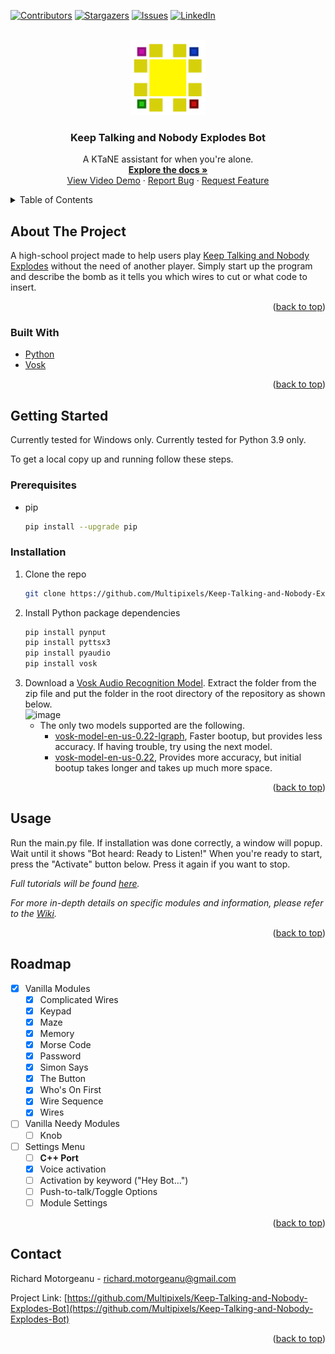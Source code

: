 [![Contributors][contributors-shield]][contributors-url]
[![Stargazers][stars-shield]][stars-url]
[![Issues][issues-shield]][issues-url]
[![LinkedIn][linkedin-shield]][linkedin-url]
<!-- [![MIT License][license-shield]][license-url]
     [![Forks][forks-shield]][forks-url] -->



<!-- PROJECT LOGO -->
<br />
<div align="center">
  <a href="https://github.com/Multipixels/Keep-Talking-and-Nobody-Explodes-Bot">
    <img src="pictures/Logo.png" alt="Logo" width="120" height="120">
  </a>

<h3 align="center">Keep Talking and Nobody Explodes Bot</h3>

  <p align="center">
    A KTaNE assistant for when you're alone.
    <br />
    <a href="https://github.com/Multipixels/Keep-Talking-and-Nobody-Explodes-Bot/wiki"><strong>Explore the docs »</strong></a>
    <br />
    <a href="https://youtu.be/qaytGFiAcFE">View Video Demo</a>
    ·
    <a href="https://github.com/Multipixels/Keep-Talking-and-Nobody-Explodes-Bot/issues">Report Bug</a>
    ·
    <a href="https://github.com/Multipixels/Keep-Talking-and-Nobody-Explodes-Bot/issues">Request Feature</a>
  </p>
</div>



<!-- TABLE OF CONTENTS -->
<details>
  <summary>Table of Contents</summary>
  <ol>
    <li>
      <a href="#about-the-project">About The Project</a>
      <ul>
        <li><a href="#built-with">Built With</a></li>
      </ul>
    </li>
    <li>
      <a href="#getting-started">Getting Started</a>
      <ul>
        <li><a href="#prerequisites">Prerequisites</a></li>
        <li><a href="#installation">Installation</a></li>
      </ul>
    </li>
    <li><a href="#usage">Usage</a></li>
    <li><a href="#roadmap">Roadmap</a></li>
    <!--<li><a href="#contributing">Contributing</a></li>-->
    <!--<li><a href="#license">License</a></li>-->
    <li><a href="#contact">Contact</a></li>
    <!--<li><a href="#acknowledgments">Acknowledgments</a></li>-->
  </ol>
</details>



<!-- ABOUT THE PROJECT -->
## About The Project

<!--[![Product Name Screen Shot][product-screenshot]](https://example.com)-->

A high-school project made to help users play [Keep Talking and Nobody Explodes](https://keeptalkinggame.com/) without the need of another player. Simply start up the program and describe the bomb as it tells you which wires to cut or what code to insert.

<p align="right">(<a href="#top">back to top</a>)</p>



### Built With

* [Python](https://www.python.org/)
* [Vosk](https://alphacephei.com/vosk/)

<p align="right">(<a href="#top">back to top</a>)</p>



<!-- GETTING STARTED -->
## Getting Started

Currently tested for Windows only.
Currently tested for Python 3.9 only.

To get a local copy up and running follow these steps.

### Prerequisites

* pip
  ```sh
  pip install --upgrade pip
  ```

### Installation

1. Clone the repo
   ```sh
   git clone https://github.com/Multipixels/Keep-Talking-and-Nobody-Explodes-Bot.git
   ```
2. Install Python package dependencies
   ```sh
   pip install pynput
   pip install pyttsx3
   pip install pyaudio
   pip install vosk
   ```
3. Download a [Vosk Audio Recognition Model](https://alphacephei.com/vosk/models). Extract the folder from the zip file and put the folder in the root directory of the repository as shown below.  
   ![image](https://github.com/Multipixels/Keep-Talking-and-Nobody-Explodes-Bot/assets/75509898/0252d3e6-21c3-4b0f-b821-d5123ab8e716)
   - The only two models supported are the following.
     - [vosk-model-en-us-0.22-lgraph](https://alphacephei.com/vosk/models#:~:text=vosk%2Dmodel%2Den%2Dus%2D0.22%2Dlgraph), Faster bootup, but provides less accuracy. If having trouble, try using the next model.
     - [vosk-model-en-us-0.22](https://alphacephei.com/vosk/models#:~:text=Apache%202.0-,vosk%2Dmodel%2Den%2Dus%2D0.22,-1.8G), Provides more accuracy, but initial bootup takes longer and takes up much more space.

<p align="right">(<a href="#top">back to top</a>)</p>

<!-- USAGE EXAMPLES -->
## Usage

Run the main.py file. If installation was done correctly, a window will popup. Wait until it shows "Bot heard: Ready to Listen!"
When you're ready to start, press the "Activate" button below. Press it again if you want to stop.

_Full tutorials will be found [here](https://www.youtube.com/playlist?list=PLll7a_aZOiE63zbNZDA6jSA71DDJmMIG4)._

_For more in-depth details on specific modules and information, please refer to the [Wiki](https://github.com/Multipixels/Keep-Talking-and-Nobody-Explodes-Bot/wiki)._

<p align="right">(<a href="#top">back to top</a>)</p>

<!-- ROADMAP -->
## Roadmap

- [X] Vanilla Modules
    - [X] Complicated Wires
    - [X] Keypad
    - [X] Maze
    - [X] Memory
    - [X] Morse Code
    - [X] Password
    - [X] Simon Says
    - [X] The Button
    - [X] Who's On First
    - [X] Wire Sequence
    - [X] Wires
- [ ] Vanilla Needy Modules
    - [ ] Knob
- [ ] Settings Menu
    - [ ] **C++ Port**
    - [X] Voice activation
    - [ ] Activation by keyword ("Hey Bot...")
    - [ ] Push-to-talk/Toggle Options
    - [ ] Module Settings

<!-- See the [open issues](https://github.com/github_username/repo_name/issues) for a full list of proposed features (and known issues). -->

<p align="right">(<a href="#top">back to top</a>)</p>



<!-- LICENSE -->
<!-- ## License

Distributed under the MIT License. See `LICENSE.txt` for more information.

<p align="right">(<a href="#top">back to top</a>)</p> -->



<!-- CONTACT -->
## Contact

Richard Motorgeanu - richard.motorgeanu@gmail.com

Project Link: [https://github.com/Multipixels/Keep-Talking-and-Nobody-Explodes-Bot](https://github.com/Multipixels/Keep-Talking-and-Nobody-Explodes-Bot)

<p align="right">(<a href="#top">back to top</a>)</p>



<!-- MARKDOWN LINKS & IMAGES -->
<!-- https://www.markdownguide.org/basic-syntax/#reference-style-links -->
[contributors-shield]: https://img.shields.io/github/contributors/Multipixels/Keep-Talking-and-Nobody-Explodes-Bot.svg?style=for-the-badge
[contributors-url]: https://github.com/Multipixels/Keep-Talking-and-Nobody-Explodes-Bot/graphs/contributors
[forks-shield]: https://img.shields.io/github/forks/Multipixels/Keep-Talking-and-Nobody-Explodes-Bot.svg?style=for-the-badge
[forks-url]: https://github.com/Multipixels/Keep-Talking-and-Nobody-Explodes-Bot/network/members
[stars-shield]: https://img.shields.io/github/stars/Multipixels/Keep-Talking-and-Nobody-Explodes-Bot.svg?style=for-the-badge
[stars-url]: https://github.com/Multipixels/Keep-Talking-and-Nobody-Explodes-Bot/stargazers
[issues-shield]: https://img.shields.io/github/issues/Multipixels/Keep-Talking-and-Nobody-Explodes-Bot.svg?style=for-the-badge
[issues-url]: https://github.com/Multipixels/Keep-Talking-and-Nobody-Explodes-Bot/issues
<!-- [license-shield]: https://img.shields.io/github/license/github_username/repo_name.svg?style=for-the-badge -->
<!-- [license-url]: https://github.com/github_username/repo_name/blob/master/LICENSE.txt -->
[linkedin-shield]: https://img.shields.io/badge/-LinkedIn-black.svg?style=for-the-badge&logo=linkedin&colorB=555
[linkedin-url]: https://www.linkedin.com/in/richard-motorgeanu/
[product-screenshot]: images/screenshot.png
